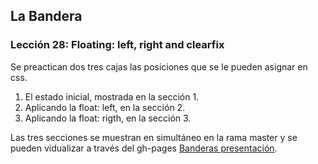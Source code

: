 ## La Bandera
### Lección 28: Floating: left, right and clearfix

Se preactican dos tres cajas las posiciones que se le pueden asignar en css.
1. El estado inicial, mostrada en la sección 1.
2. Aplicando la float: left, en la sección 2.
3. Aplicando la float: rigth, en la sección 3.

Las tres secciones se muestran en simultáneo en la rama master y se pueden vidualizar a través del gh-pages [Banderas presentación](https://geraldinech.github.io/Leccion28Enunciados/).

